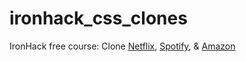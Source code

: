 # ironhack_css_clones
IronHack free course: Clone [Netflix](https://jmtalarn.github.io/ironhack_css_clones/netflix), [Spotify](https://jmtalarn.github.io/ironhack_css_clones/spotify), &amp; [Amazon](https://jmtalarn.github.io/ironhack_css_clones/amazon)
